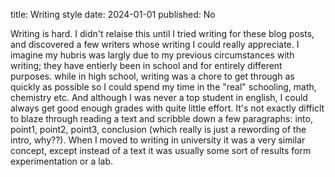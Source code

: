 title: Writing style
date: 2024-01-01
published: No

Writing is hard. I didn't relaise this until I tried writing for these blog posts, and discovered a few writers whose writing I could really appreciate. I imagine my hubris was largly due to my previous circumstances with writing; they have entierly been in school and for entirely different purposes. while in high school, writing was a chore to get through as quickly as possible so I could spend my time in the "real" schooling, math, chemistry etc. And although I was never a top student in english, I could always get good enough grades with quite little effort. It's not exactly difficlt to blaze through reading a text and scribble down a few paragraphs: into, point1, point2, point3, conclusion (which really is just a rewording of the intro, why??). When I moved to writing in university it was a very similar concept, except instead of a text it was usually some sort of results form experimentation or a lab.